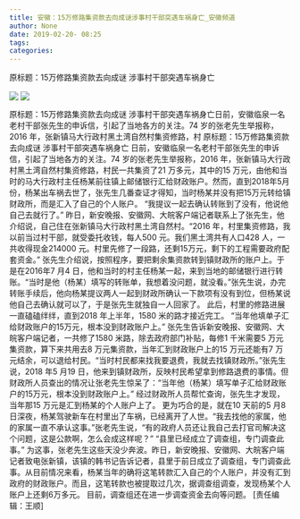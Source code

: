 ```yaml
---
title: 安徽：15万修路集资款去向成谜涉事村干部突遇车祸身亡_安徽频道
author: None
date: 2019-02-20- 08:25
tags: 
categories: 
---
```

原标题：15万修路集资款去向成谜 涉事村干部突遇车祸身亡
<!-- more -->
                
<img align="center" border="0" src="http://p0.ifengimg.com/fck/2019_08/ec7f2a66b704951_w700_h525.jpg" />
                
<img align="center" border="0" src="http://p2.ifengimg.com/a/2016/0810/204c433878d5cf9size1_w16_h16.png" />
            
原标题：15万修路集资款去向成谜 涉事村干部突遇车祸身亡日前，安徽临泉一名老村干部张先生的申诉信，引起了当地各方的关注。74 岁的张老先生举报称，2016 年，张新镇马大行政村黑土湾自然村集资修路，村
原标题：15万修路集资款去向成谜 涉事村干部突遇车祸身亡
日前，安徽临泉一名老村干部张先生的申诉信，引起了当地各方的关注。74 岁的张老先生举报称，2016 年，张新镇马大行政村黑土湾自然村集资修路，村民一共集资了21 万多元，其中的15 万元，由他和当时的马大行政村主任杨某前往镇上邮储银行汇给财政账户。然而，直到2018年5月份，杨某出车祸去世了，张先生几番查证才得知，当时杨某并没有把15万元转给镇财政所，而是汇入了自己的个人账户。
“我提议一起去确认转账到了没有，他说他自己去就行了。”
昨日，新安晚报、安徽网、大皖客户端记者联系上了张先生，他介绍说，自己住在张新镇马大行政村黑土湾自然村。“2016 年，村里集资修路，我以前当过村干部，就受委托收钱，每人500 元。我们黑土湾共有人口428 人，一共收得现金214000 元。村里先修了一段路，还剩15万元，剩下的工程需要政府配套资金。”
张先生介绍说，按照程序，要把剩余集资款转到镇财政所的账户上。于是在2016年7 月4 日，他和当时的村主任杨某一起，来到当地的邮储银行进行转账。“当时是他（杨某）填写的转账单，我想着没问题，就没看。”张先生说，办完转账手续后，他向杨某提议两人一起到财政所确认一下款项有没有到位，但杨某说他自己去确认就可以了，于是张先生就独自一人回家了。
此后，村里的修路进展一直磕磕绊绊，直到2018 年上半年，1580 米的路才接近完工。
“当年他填单子汇给财政账户的15万元，根本没到财政账户上。”
张先生告诉新安晚报、安徽网、大皖客户端记者，一共修了1580 米路，除去政府部门补贴，每修1 千米需要5 万元集资款，算下来共用去8 万元集资款，当年汇到财政账户上的15 万元还能有7 万元结余，可以退给村民。“当时村民都来找我要退费，我就去找镇财政所。”张先生说，2018 年5 月19 日，他来到镇财政所，反映村民希望拿到修路退费的事情。但财政所人员查出的情况让张老先生惊呆了：“当年他（杨某）填写单子汇给财政账户的15万元，根本没到财政账户上。”
经过财政所人员帮忙查询，张先生才发现，当年那15 万元是汇到杨某的个人账户上了。
更为巧合的是，就在10 天前的5 月8日深夜，杨某驾驶新车在村里出了车祸，已经离开了人世。“我去找他的家属，他的家属一直不承认这事。”张老先生说，“有的政府人员还让我自己去打官司解决这个问题，这是公款啊，怎么会成这样呢？”
“县里已经成立了调查组，专门调查此事。”
为这事，张老先生这些天没少奔波。昨日，新安晚报、安徽网、大皖客户端记者致电张新镇，该镇的韩书记告诉记者，县里于前日成立了调查组，专门调查此事。从目前情况来看，杨某当年的确将这笔转款汇入自己的个人账户，并没有汇到政府的财政账户。而且，这笔转款也被提取过几次，据调查组调查，发现杨某个人账户上还剩6万多元。
目前，调查组还在进一步调查资金去向等问题。
[责任编辑：王顺]
            

